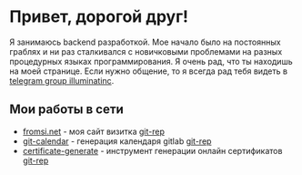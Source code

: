 # Привет, дорогой друг!

Я занимаюсь backend разработкой. Мое начало было на постоянных граблях и ни раз сталкивался с новичковыми проблемами на разных процедурных языках программирования. Я очень рад, что ты находишь на моей странице. Если нужно общение, то я всегда рад тебя видеть в [telegram group illuminatinc](https://t.me/illuminatinc).

## Мои работы в сети
* [fromsi.net](https://fromsi.net) - моя сайт визитка [git-rep](https://github.com/FromSi/portfolio)
* [git-calendar](https://git-calendar.fromsi.net/gitlab/stanhu) - генерация календаря gitlab [git-rep](https://github.com/FromSi/git-calendar)
* [certificate-generate](https://certificate-generate.fromsi.net/en/pdf/false/eyJ0eXAiOiJKV1QiLCJhbGciOiJIUzI1NiJ9.eyJwZXJzb25fbmFtZSI6ItCS0LXQsdC10YAt0J_RhNC70Y_Rg9C80LXRgCDQktC70LDQtNC40YHQu9Cw0LIiLCJvcmdhbml6YXRpb25fbmFtZSI6IkdpdEh1YiIsImNlcnRpZmljYXRlX251bWJlciI6IkdIMDAwMSJ9.oS4mddLm0nPwFQAeZ1D69M4Y-cWhN876DKtoliKnbLY) - инструмент генерации онлайн сертификатов [git-rep](https://github.com/FromSi/certificate-generate) 
